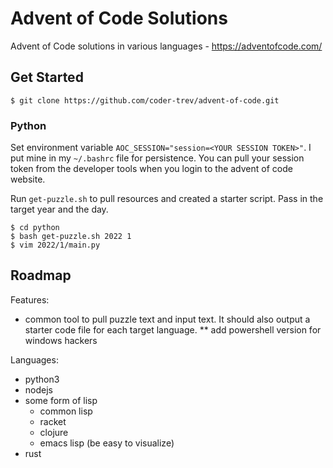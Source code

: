 # Advent of Code Solutions
Advent of Code solutions in various languages - https://adventofcode.com/

## Get Started

```shell
$ git clone https://github.com/coder-trev/advent-of-code.git
```

### Python

Set environment variable `AOC_SESSION="session=<YOUR SESSION TOKEN>"`. I put mine in my `~/.bashrc` file for persistence. You can pull your session token from the developer tools when you login to the advent of code website.

Run `get-puzzle.sh` to pull resources and created a starter script. Pass in the target year and the day.

```shell
$ cd python
$ bash get-puzzle.sh 2022 1
$ vim 2022/1/main.py
```

## Roadmap

Features:

* common tool to pull puzzle text and input text. It should also output a starter code file for each target language.
** add powershell version for windows hackers

Languages:

* python3
* nodejs
* some form of lisp
    * common lisp
    * racket
    * clojure
    * emacs lisp (be easy to visualize)
* rust
